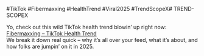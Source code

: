 #TikTok #Fibermaxxing #HealthTrend #Viral2025 #TrendScopeX# TREND-SCOPEX

Yo, check out this wild TikTok health trend blowin’ up right now:  
[Fibermaxxing – TikTok Health Trend](https://trend-scopex.blogspot.com/2025/08/fibermaxxing-tiktok-health-trend.html)  
We break it down real quick – why it’s all over your feed, what it’s about, and how folks are jumpin’ on it in 2025.